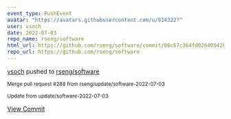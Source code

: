 ```yaml
---
event_type: PushEvent
avatar: "https://avatars.githubusercontent.com/u/814322?"
user: vsoch
date: 2022-07-03
repo_name: rseng/software
html_url: https://github.com/rseng/software/commit/06c67c364fd02640542bbbd023830ad2b554d230
repo_url: https://github.com/rseng/software
---
```


<a href='https://github.com/vsoch' target='_blank'>vsoch</a> pushed to <a href='https://github.com/rseng/software' target='_blank'>rseng/software</a>

<small>Merge pull request #288 from rseng/update/software-2022-07-03

Update from update/software-2022-07-03</small>

<a href='https://github.com/rseng/software/commit/06c67c364fd02640542bbbd023830ad2b554d230' target='_blank'>View Commit</a>